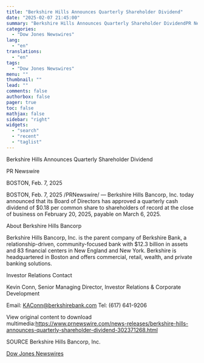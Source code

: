 ```yaml
---
title: "Berkshire Hills Announces Quarterly Shareholder Dividend"
date: "2025-02-07 21:45:00"
summary: "Berkshire Hills Announces Quarterly Shareholder DividendPR NewswireBOSTON, Feb. 7, 2025BOSTON, Feb. 7, 2025 /PRNewswire/ — Berkshire Hills Bancorp, Inc. today announced that its Board of Directors has approved a quarterly cash dividend of $0.18 per common share to shareholders of record at the close of business on February 20, 2025,..."
categories:
  - "Dow Jones Newswires"
lang:
  - "en"
translations:
  - "en"
tags:
  - "Dow Jones Newswires"
menu: ""
thumbnail: ""
lead: ""
comments: false
authorbox: false
pager: true
toc: false
mathjax: false
sidebar: "right"
widgets:
  - "search"
  - "recent"
  - "taglist"
---
```


Berkshire Hills Announces Quarterly Shareholder Dividend

PR Newswire

BOSTON, Feb. 7, 2025

BOSTON, Feb. 7, 2025 /PRNewswire/ — Berkshire Hills Bancorp, Inc. today announced that its Board of Directors has approved a quarterly cash dividend of $0.18 per common share to shareholders of record at the close of business on February 20, 2025, payable on March 6, 2025.

About Berkshire Hills Bancorp

Berkshire Hills Bancorp, Inc. is the parent company of Berkshire Bank, a relationship-driven, community-focused bank with $12.3 billion in assets and 83 financial centers in New England and New York. Berkshire is headquartered in Boston and offers commercial, retail, wealth, and private banking solutions.

Investor Relations Contact

Kevin Conn, Senior Managing Director, Investor Relations & Corporate Development

Email: KAConn@berkshirebank.com Tel: (617) 641-9206

View original content to download multimedia:https://www.prnewswire.com/news-releases/berkshire-hills-announces-quarterly-shareholder-dividend-302371268.html

SOURCE Berkshire Hills Bancorp, Inc.

[Dow Jones Newswires](https://www.tradingview.com/news/DJN_DN20250207006444:0/)
